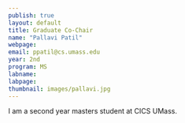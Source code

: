 ```yaml
---
publish: true 
layout: default
title: Graduate Co-Chair
name: "Pallavi Patil"
webpage: 
email: ppatil@cs.umass.edu
year: 2nd
program: MS
labname: 
labpage: 
thumbnail: images/pallavi.jpg
---
```

I am a second year masters student at CICS UMass. 